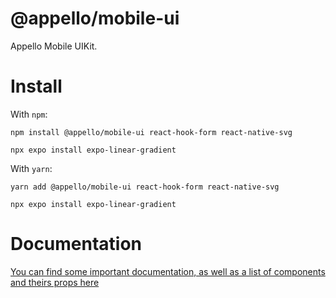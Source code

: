 # @appello/mobile-ui

Appello Mobile UIKit.

# Install

With `npm`:

```
npm install @appello/mobile-ui react-hook-form react-native-svg

npx expo install expo-linear-gradient
```

With `yarn`:

```
yarn add @appello/mobile-ui react-hook-form react-native-svg

npx expo install expo-linear-gradient
```

# Documentation

[You can find some important documentation, as well as a list of components and theirs props here](https://main--651eac83bd7f617778b019a6.chromatic.com/?path=/docs/intro--docs)
